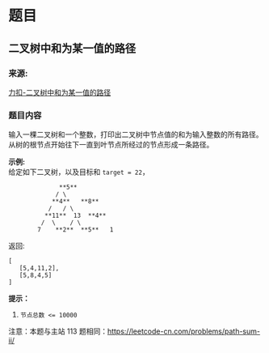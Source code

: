 # 题目

## 二叉树中和为某一值的路径

### 来源:

[力扣-二叉树中和为某一值的路径](https://leetcode-cn.com/problems/er-cha-shu-zhong-he-wei-mou-yi-zhi-de-lu-jing-lcof/)

### 题目内容

输入一棵二叉树和一个整数，打印出二叉树中节点值的和为输入整数的所有路径。从树的根节点开始往下一直到叶节点所经过的节点形成一条路径。

**示例:**  
给定如下二叉树，以及目标和 `target = 22`，

    
    
                  **5**
                 / \
                **4**   **8**
               /   / \
              **11**  13  **4**
             /  \    / \
            7    **2**  **5**   1
    

返回:

    
    
    [
       [5,4,11,2],
       [5,8,4,5]
    ]
    

**提示：**

  1. `节点总数 <= 10000`

注意：本题与主站 113 题相同：<https://leetcode-cn.com/problems/path-sum-ii/>

